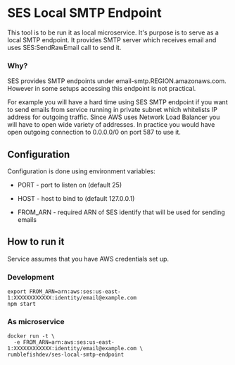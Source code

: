 # SES Local SMTP Endpoint

This tool is to be run it as local microservice.
It's purpose is to serve as a local SMTP endpoint.
It provides SMTP server which receives email and uses SES:SendRawEmail call to send it.

### Why?

SES provides SMTP endpoints under email-smtp.REGION.amazonaws.com.
However in some setups accessing this endpoint is not practical.

For example you will have a hard time using SES SMTP endpoint if you
want to send emails from service running in private subnet which
whitelists IP address for outgoing traffic. Since AWS uses Network
Load Balancer you will have to open wide variety of addresses. In
practice you would have open outgoing connection to 0.0.0.0/0 on
port 587 to use it.

## Configuration

Configuration is done using environment variables:

* PORT - port to listen on (default 25)

* HOST - host to bind to (default 127.0.0.1)

* FROM_ARN - required ARN of SES identify that will be used for sending emails


## How to run it

Service assumes that you have AWS credentials set up.

### Development


    export FROM_ARN=arn:aws:ses:us-east-1:XXXXXXXXXXXX:identity/email@example.com
    npm start

### As microservice


    docker run -t \
      -e FROM_ARN=arn:aws:ses:us-east-1:XXXXXXXXXXXX:identity/email@example.com \
    rumblefishdev/ses-local-smtp-endpoint
